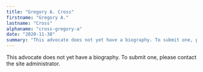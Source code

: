 ```yaml
---
title: "Gregory A. Cross"
firstname: "Gregory A."
lastname: "Cross"
alphaname: "cross-gregory-a"
date: "2020-11-30"
summary: "This advocate does not yet have a biography. To submit one, please contact the site administrator."
---
```

This advocate does not yet have a biography. To submit one, please contact the site administrator.

